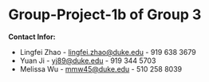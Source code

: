 # Group-Project-1b of Group 3
**Contact Infor:**
- Lingfei Zhao - lingfei.zhao@duke.edu - 919 638 3679
- Yuan Ji - yj89@duke.edu - 919 344 5703
- Melissa Wu - mmw45@duke.edu - 510 258 8039
